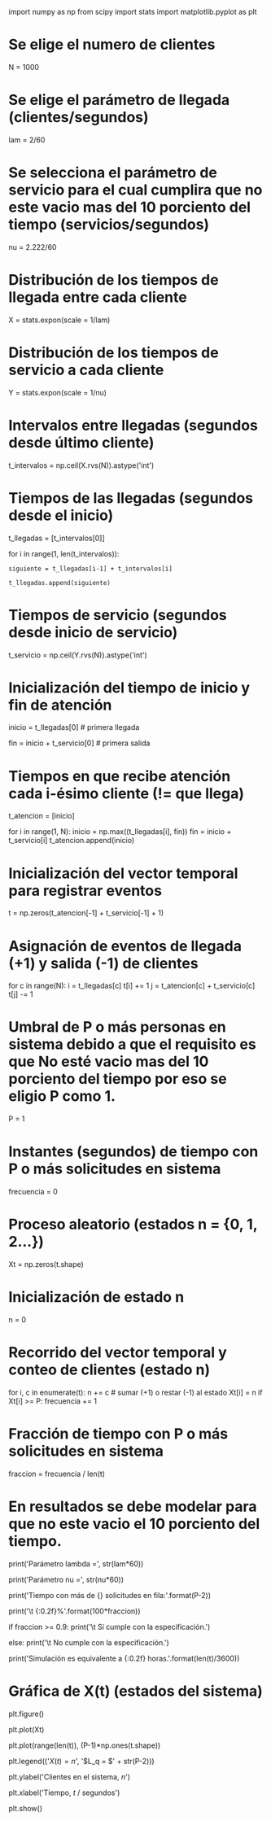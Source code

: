 import numpy as np
from scipy import stats
import matplotlib.pyplot as plt

# Se elige el numero de clientes
N = 1000

# Se elige el parámetro de llegada (clientes/segundos)
lam = 2/60

# Se selecciona el parámetro de servicio para el cual cumplira que no este vacio mas del 10 porciento del tiempo (servicios/segundos)
nu = 2.222/60

# Distribución de los tiempos de llegada entre cada cliente
X = stats.expon(scale = 1/lam)

# Distribución de los tiempos de servicio a cada cliente
Y = stats.expon(scale = 1/nu)

# Intervalos entre llegadas (segundos desde último cliente)
t_intervalos = np.ceil(X.rvs(N)).astype('int')

# Tiempos de las llegadas (segundos desde el inicio)
t_llegadas = [t_intervalos[0]]

for i in range(1, len(t_intervalos)):

    siguiente = t_llegadas[i-1] + t_intervalos[i]
    
    t_llegadas.append(siguiente)

# Tiempos de servicio (segundos desde inicio de servicio)
t_servicio = np.ceil(Y.rvs(N)).astype('int')

# Inicialización del tiempo de inicio y fin de atención
inicio = t_llegadas[0]          # primera llegada

fin = inicio + t_servicio[0]    # primera salida

# Tiempos en que recibe atención cada i-ésimo cliente (!= que llega)
t_atencion = [inicio]

for i in range(1, N):
    inicio = np.max((t_llegadas[i], fin))
    fin = inicio + t_servicio[i]
    t_atencion.append(inicio)

# Inicialización del vector temporal para registrar eventos
t = np.zeros(t_atencion[-1] + t_servicio[-1] + 1)

# Asignación de eventos de llegada (+1) y salida (-1) de clientes
for c in range(N):
    i = t_llegadas[c]
    t[i] += 1
    j = t_atencion[c] + t_servicio[c]
    t[j] -= 1

# Umbral de P o más personas en sistema debido a que el requisito es que No esté vacio mas del 10 porciento del tiempo por eso se eligio P como 1.
P = 1

# Instantes (segundos) de tiempo con P o más solicitudes en sistema
frecuencia = 0

# Proceso aleatorio (estados n = {0, 1, 2...})
Xt = np.zeros(t.shape)

# Inicialización de estado n
n = 0

# Recorrido del vector temporal y conteo de clientes (estado n)
for i, c in enumerate(t):
    n += c # sumar (+1) o restar (-1) al estado
    Xt[i] = n
    if Xt[i] >= P:
        frecuencia += 1

# Fracción de tiempo con P o más solicitudes en sistema
fraccion = frecuencia / len(t)

# En resultados se debe modelar para que no este vacio el 10 porciento del tiempo.
print('Parámetro lambda =', str(lam*60))

print('Parámetro nu =', str(nu*60))

print('Tiempo con más de {} solicitudes en fila:'.format(P-2))

print('\t {:0.2f}%'.format(100*fraccion))

if fraccion >= 0.9:
    print('\t Sí cumple con la especificación.')
    
else:
    print('\t No cumple con la especificación.') 
    
print('Simulación es equivalente a {:0.2f} horas.'.format(len(t)/3600))

# Gráfica de X(t) (estados del sistema)
plt.figure()

plt.plot(Xt)

plt.plot(range(len(t)), (P-1)*np.ones(t.shape))

plt.legend(('$X(t) = n$', '$L_q = $' + str(P-2)))

plt.ylabel('Clientes en el sistema, $n$')

plt.xlabel('Tiempo, $t$ / segundos')

plt.show()
